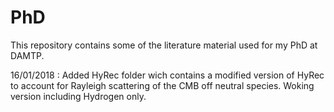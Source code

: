 # PhD
This repository contains some of the literature material used for my PhD at DAMTP.

16/01/2018 : Added HyRec folder wich contains a modified version of HyRec to account for Rayleigh scattering of the CMB off neutral species. Woking version including Hydrogen only.  
